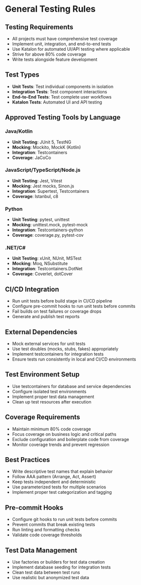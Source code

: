 # General Testing Rules

## Testing Requirements

- All projects must have comprehensive test coverage
- Implement unit, integration, and end-to-end tests
- Use Katalon for automated UI/API testing where applicable
- Strive for above 80% code coverage
- Write tests alongside feature development

## Test Types

- **Unit Tests**: Test individual components in isolation
- **Integration Tests**: Test component interactions
- **End-to-End Tests**: Test complete user workflows
- **Katalon Tests**: Automated UI and API testing

## Approved Testing Tools by Language

### Java/Kotlin

- **Unit Testing**: JUnit 5, TestNG
- **Mocking**: Mockito, MockK (Kotlin)
- **Integration**: Testcontainers
- **Coverage**: JaCoCo

### JavaScript/TypeScript/Node.js

- **Unit Testing**: Jest, Vitest
- **Mocking**: Jest mocks, Sinon.js
- **Integration**: Supertest, Testcontainers
- **Coverage**: Istanbul, c8

### Python

- **Unit Testing**: pytest, unittest
- **Mocking**: unittest.mock, pytest-mock
- **Integration**: Testcontainers-python
- **Coverage**: coverage.py, pytest-cov

### .NET/C#

- **Unit Testing**: xUnit, NUnit, MSTest
- **Mocking**: Moq, NSubstitute
- **Integration**: Testcontainers.DotNet
- **Coverage**: Coverlet, dotCover

## CI/CD Integration

- Run unit tests before build stage in CI/CD pipeline
- Configure pre-commit hooks to run unit tests before commits
- Fail builds on test failures or coverage drops
- Generate and publish test reports

## External Dependencies

- Mock external services for unit tests
- Use test doubles (mocks, stubs, fakes) appropriately
- Implement testcontainers for integration tests
- Ensure tests run consistently in local and CI/CD environments

## Test Environment Setup

- Use testcontainers for database and service dependencies
- Configure isolated test environments
- Implement proper test data management
- Clean up test resources after execution

## Coverage Requirements

- Maintain minimum 80% code coverage
- Focus coverage on business logic and critical paths
- Exclude configuration and boilerplate code from coverage
- Monitor coverage trends and prevent regression

## Best Practices

- Write descriptive test names that explain behavior
- Follow AAA pattern (Arrange, Act, Assert)
- Keep tests independent and deterministic
- Use parameterized tests for multiple scenarios
- Implement proper test categorization and tagging

## Pre-commit Hooks

- Configure git hooks to run unit tests before commits
- Prevent commits that break existing tests
- Run linting and formatting checks
- Validate code coverage thresholds

## Test Data Management

- Use factories or builders for test data creation
- Implement database seeding for integration tests
- Clean test data between test runs
- Use realistic but anonymized test data
